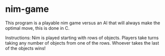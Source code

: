 # nim-game
This program is a playable nim game versus an AI that will always make the optimal move, this is done in C.

Instructions: Nim is played starting with rows of objects. Players take turns taking any number of objects from one of the rows. Whoever takes the last of the objects wins!
